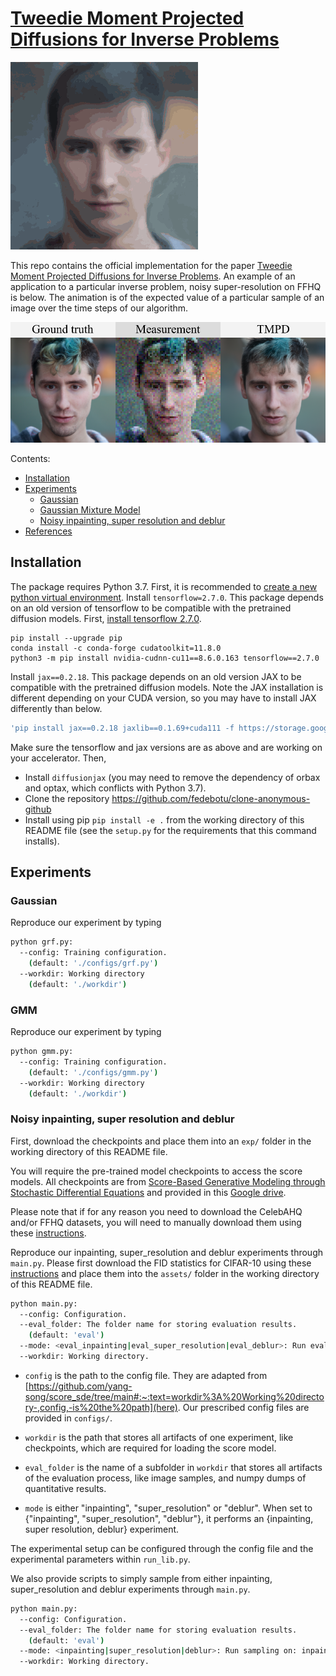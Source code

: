[Tweedie Moment Projected Diffusions for Inverse Problems](https://arxiv.org/pdf/2310.06721.pdf)
========================================================

![result-git0](./readme_FFHQ_0.05.gif)

This repo contains the official implementation for the paper [Tweedie Moment Projected Diffusions for Inverse Problems](https://arxiv.org/pdf/2310.06721.pdf). An example of an application to a particular inverse problem, noisy super-resolution on FFHQ is below. The animation is of the expected value of a particular sample of an image over the time steps of our algorithm.

![cover-img1](./readme_FFHQ_0.05.png)

Contents:
- [Installation](#installation)
- [Experiments](#experiments)
    - [Gaussian](#gaussian)
    - [Gaussian Mixture Model](#gmm)
    - [Noisy inpainting, super resolution and deblur](#noisy-inpainting,-super-resolution-and-deblur)
- [References](#references)

## Installation
The package requires Python 3.7. First, it is recommended to [create a new python virtual environment](https://conda.io/projects/conda/en/latest/user-guide/tasks/manage-environments.html#creating-an-environment-with-commands). 
Install `tensorflow=2.7.0`. This package depends on an old version of tensorflow to be compatible with the pretrained diffusion models. First, [install tensorflow 2.7.0](https://www.tensorflow.org/install/pip).

```
pip install --upgrade pip
conda install -c conda-forge cudatoolkit=11.8.0
python3 -m pip install nvidia-cudnn-cu11==8.6.0.163 tensorflow==2.7.0
```

Install `jax==0.2.18`. This package depends on an old version JAX to be compatible with the pretrained diffusion models. Note the JAX installation is different depending on your CUDA version, so you may have to install JAX differently than below.
```sh
'pip install jax==0.2.18 jaxlib==0.1.69+cuda111 -f https://storage.googleapis.com/jax-releases/jax_cuda_releases.html',
```

Make sure the tensorflow and jax versions are as above and are working on your accelerator. Then,
- Install `diffusionjax` (you may need to remove the dependency of orbax and optax, which conflicts with Python 3.7).
- Clone the repository https://github.com/fedebotu/clone-anonymous-github
- Install using pip `pip install -e .` from the working directory of this README file (see the `setup.py` for the requirements that this command installs).

## Experiments

### Gaussian
Reproduce our experiment by typing 
```sh
python grf.py:
  --config: Training configuration.
    (default: './configs/grf.py')
  --workdir: Working directory
    (default: './workdir')
```

### GMM
Reproduce our experiment by typing 
```sh
python gmm.py:
  --config: Training configuration.
    (default: './configs/gmm.py')
  --workdir: Working directory
    (default: './workdir')
```

### Noisy inpainting, super resolution and deblur

First, download the checkpoints and place them into an `exp/` folder in the working directory of this README file.

You will require the pre-trained model checkpoints to access the score models. All checkpoints are from [Score-Based Generative Modeling through Stochastic Differential Equations](https://github.com/yang-song/score_sde/blob/main/README.md) and provided in this [Google drive](https://drive.google.com/drive/folders/1RAG8qpOTURkrqXKwdAR1d6cU9rwoQYnH).

Please note that if for any reason you need to download the CelebAHQ and/or FFHQ datasets, you will need to manually download them using these [instructions](https://github.com/tkarras/progressive_growing_of_gans#preparing-datasets-for-training). 

Reproduce our inpainting, super_resolution and deblur experiments through `main.py`. Please first 
download the FID statistics for CIFAR-10 using these [instructions](https://github.com/yang-song/score_sde/tree/main#:~:text=Stats%20files%20for%20quantitative%20evaluation) and place them into the `assets/` folder in the working directory of this README file.
```sh
python main.py:
  --config: Configuration.
  --eval_folder: The folder name for storing evaluation results.
    (default: 'eval')
  --mode: <eval_inpainting|eval_super_resolution|eval_deblur>: Run evaluation on: inpainting, super_resolution or deblur.
  --workdir: Working directory.
```

* `config` is the path to the config file. They are adapted from [https://github.com/yang-song/score_sde/tree/main#:~:text=workdir%3A%20Working%20directory-,config,-is%20the%20path](here). Our prescribed config files are provided in `configs/`.

*  `workdir` is the path that stores all artifacts of one experiment, like checkpoints, which are required for loading the score model.

* `eval_folder` is the name of a subfolder in `workdir` that stores all artifacts of the evaluation process, like image samples, and numpy dumps of quantitative results.

* `mode` is either "inpainting", "super_resolution" or "deblur". When set to {"inpainting", "super_resolution", "deblur"}, it performs an {inpainting, super resolution, deblur} experiment.

The experimental setup can be configured through the config file and the experimental parameters within `run_lib.py`.

We also provide scripts to simply sample from either inpainting, super_resolution and deblur experiments through `main.py`.
```sh
python main.py:
  --config: Configuration.
  --eval_folder: The folder name for storing evaluation results.
    (default: 'eval')
  --mode: <inpainting|super_resolution|deblur>: Run sampling on: inpainting, super_resolution or deblur.
  --workdir: Working directory.
```
